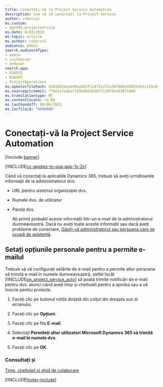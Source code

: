 ```yaml
---
title: Conectați-vă la Project Service Automation
description: Cum să vă conectați la Project Service
author: ruhercul
ms.custom:
- dyn365-projectservice
ms.date: 8/03/2018
ms.topic: article
ms.author: ruhercul
audience: Admin
search.audienceType:
- admin
- customizer
- enduser
search.app:
- D365CE
- D365PS
- ProjectOperations
ms.openlocfilehash: 4302b922e3ed9a2d01f12473c272c58f888e19825424c319c0c49b80e79a8bea
ms.sourcegitcommit: 7f8d1e7a16af769adb43d1877c28fdce53975db8
ms.translationtype: MT
ms.contentlocale: ro-RO
ms.lasthandoff: 08/06/2021
ms.locfileid: "6990466"
---
```

# <a name="sign-in-to-project-service-automation"></a>Conectați-vă la Project Service Automation

[!include [banner](../includes/psa-now-project-operations.md)]

[!INCLUDE[cc-applies-to-psa-app-1x-2x](../includes/cc-applies-to-psa-app-1x-2x.md)]

Când vă conectați la aplicațiile Dynamics 365, trebuie să aveți următoarele informații de la administratorul dvs:  
  
- URL pentru sistemul organizației dvs.  
  
- Numele dvs. de utilizator  
  
- Parola dvs.  
  
  Ați primit probabil aceste informații într-un e-mail de la administratorul dumneavoastră. Dacă nu aveți toate aceste informații sau dacă aveți probleme de conectare, [Găsiți-vă administratorul sau persoana care se ocupă de asistență](/dynamics365/customerengagement/on-premises/basics/find-administrator-support).  
  
## <a name="set-your-personal-options-to-allow-email"></a>Setați opțiunile personale pentru a permite e-mailul  
 Trebuie să vă configurați setările de e-mail pentru a permite altor persoane să trimită e-mail în numele dumneavoastră, astfel încât [!INCLUDE[pn_project_service_auto](../includes/pn-project-service-auto.md)] să poată trimite notificări de e-mail pentru dvs. atunci când aveți timp și cheltuieli pentru a aproba sau a vă înscrie pentru proiecte.  
  
1.  Faceți clic pe butonul rotiță dințată din colțul din dreapta sus al ecranului.  
  
2.  Faceți clic pe **Opțiuni**.  
  
3.  Faceți clic pe fila **E-mail**.  
  
4.  Selectați **Permiteți altor utilizatori Microsoft Dynamics 365 să trimită e-mail în numele dvs**.  
  
5.  Faceți clic pe **OK**.  
  
### <a name="see-also"></a>Consultați și  
 [Timp, cheltuieli și ghid de colaborare](../psa/time-expense-collaboration-guide.md)


[!INCLUDE[footer-include](../includes/footer-banner.md)]